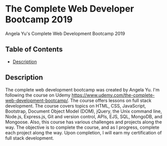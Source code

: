 # The Complete Web Developer Bootcamp 2019
Angela Yu's Complete Web Development Bootcamp 2019

## Table of Contents

* [Description](#description)


## Description

The complete web development bootcamp was created by Angela Yu. I'm following the course on Udemy https://www.udemy.com/the-complete-web-development-bootcamp/. The course offers lessons
on full stack development. The course covers topics on HTML, CSS, JavaScript, Bootstrap, Document Object Model (DOM), jQuery, 
the Unix command line, Node.js, Express.js, Git and version control, APIs, EJS, SQL, MongoDB, and Mongoose. Also, this course
has various challenges and projects along the way. The objective is to complete the course, and as I progress, complete each 
project along the way. Upon completion, I will earn my certification of full stack development.
